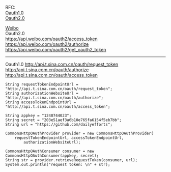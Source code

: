 RFC:  
[Oauth1.0](http://tools.ietf.org/html/rfc5849)  
[Oauth2.0](http://tools.ietf.org/html/rfc6749)

[Weibo](http://open.weibo.com/)  
Oauth2.0  
<https://api.weibo.com/oauth2/access_token>  
<https://api.weibo.com/oauth2/authorize>  
<https://api.weibo.com/oauth2/get_oauth2_token>  

***

Oauth1.0
<http://api.t.sina.com.cn/oauth/request_token>  
<http://api.t.sina.com.cn/oauth/authorize>  
<http://api.t.sina.com.cn/oauth/access_token>   

    String requestTokenEndpointUrl = "http://api.t.sina.com.cn/oauth/request_token";
    String authorizationWebsiteUrl = "http://api.t.sina.com.cn/oauth/authorize";
    String accessTokenEndpointUrl = "http://api.t.sina.com.cn/oauth/access_token";
    
    String appkey = "1240744023";
    String secret = "203e51aef3a6b10e765fa6154f5eb7bb";
    String url = "https://github.com/dailyefforts";
    
    CommonsHttpOAuthProvider provider = new CommonsHttpOAuthProvider(
      	requestTokenEndpointUrl, accessTokenEndpointUrl,
    		authorizationWebsiteUrl);
    
    CommonsHttpOAuthConsumer consumer = new CommonsHttpOAuthConsumer(appkey, secret);
    String str = provider.retrieveRequestToken(consumer, url);
    System.out.println("request token: \n" + str);

